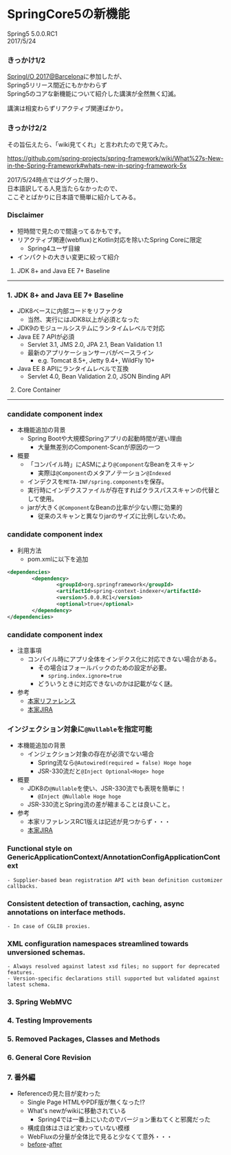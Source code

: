 SpringCore5の新機能
=====
 
Spring5 5.0.0.RC1  
2017/5/24


### きっかけ1/2

[SpringI/O 2017@Barcelona](http://2017.springio.net/)に参加したが、  
Spring5リリース間近にもかかわらず  
Spring5のコアな新機能について紹介した講演が全然無く幻滅。  

講演は相変わらずリアクティブ関連ばかり。

### きっかけ2/2

その旨伝えたら、「wiki見てくれ」と言われたので見てみた。

https://github.com/spring-projects/spring-framework/wiki/What%27s-New-in-the-Spring-Framework#whats-new-in-spring-framework-5x

2017/5/24時点ではググった限り、  
日本語訳してる人見当たらなかったので、  
ここぞとばかりに日本語で簡単に紹介してみる。

### Disclaimer

* 短時間で見たので間違ってるかもです。
* リアクティブ関連(webflux)とKotlin対応を除いたSpring Coreに限定
    * Spring4ユーザ目線
* インパクトの大きい変更に絞って紹介


1. JDK 8+ and Java EE 7+ Baseline
---

### 1. JDK 8+ and Java EE 7+ Baseline
- JDK8ベースに内部コードをリファクタ
    - 当然、実行にはJDK8以上が必須となった
- JDK9のモジュールシステムにランタイムレベルで対応
- Java EE 7 APIが必須
    - Servlet 3.1, JMS 2.0, JPA 2.1, Bean Validation 1.1
    - 最新のアプリケーションサーバがベースライン
        - e.g. Tomcat 8.5+, Jetty 9.4+, WildFly 10+
- Java EE 8 APIにランタイムレベルで互換
    - Servlet 4.0, Bean Validation 2.0, JSON Binding API


2. Core Container
---

### candidate component index
- 本機能追加の背景
    - Spring Bootや大規模Springアプリの起動時間が遅い理由
        - 大量無差別のComponent-Scanが原因の一つ
- 概要
    - 「コンパイル時」にASMにより``@Component``なBeanをスキャン
        - 実際は``@Component``のメタアノテーション``@Indexed``
    - インデクスを``META-INF/spring.components``を保存。
    - 実行時にインデクスファイルが存在すればクラスパススキャンの代替として使用。
    - jarが大きく``@Component``なBeanの比率が少ない際に効果的
        - 従来のスキャンと異なりjarのサイズに比例しないため。

### candidate component index
- 利用方法
    - pom.xmlに以下を追加

```xml
<dependencies>
        <dependency>
                <groupId>org.springframework</groupId>
                <artifactId>spring-context-indexer</artifactId>
                <version>5.0.0.RC1</version>
                <optional>true</optional>
        </dependency>
</dependencies>
```

### candidate component index
- 注意事項
    - コンパイル時にアプリ全体をインデクス化に対応できない場合がある。
        - その場合はフォールバックのための設定が必要。
            - ``spring.index.ignore=true``
        - どういうときに対応できないのかは記載がなく謎。
- 参考
    - [本家リファレンス](https://docs.spring.io/spring/docs/5.0.0.RC1/spring-framework-reference/core.html#beans-scanning-index)
    - [本家JIRA](https://jira.spring.io/browse/SPR-11890)


### インジェクション対象に``@Nullable``を指定可能
- 本機能追加の背景
    - インジェクション対象の存在が必須でない場合
        - Spring流なら``@Autowired(required = false) Hoge hoge``
        - JSR-330流だと``@Inject Optional<Hoge> hoge``
- 概要
    - JDK8の``@Nullable``を使い、JSR-330流でも表現を簡単に！
        - ``@Inject @Nullable Hoge hoge``
    - JSR-330流とSpring流の差が縮まることは良いこと。
- 参考
    - 本家リファレンスRC1版えは記述が見つからず・・・
    - [本家JIRA](https://jira.spring.io/browse/SPR-15028)

### Functional style on GenericApplicationContext/AnnotationConfigApplicationContext
    - Supplier-based bean registration API with bean definition customizer callbacks.
### Consistent detection of transaction, caching, async annotations on interface methods.
    - In case of CGLIB proxies.
### XML configuration namespaces streamlined towards unversioned schemas.
    - Always resolved against latest xsd files; no support for deprecated features.
    - Version-specific declarations still supported but validated against latest schema.

### 3. Spring WebMVC

### 4. Testing Improvements

### 5. Removed Packages, Classes and Methods

### 6. General Core Revision

### 7. 番外編
- Referenceの見た目が変わった
    - Single Page HTMLやPDF版が無くなった!?
    - What's newがwikiに移動されている
        - Spring4では一番上にいたのでバージョン重ねてくと邪魔だった
    - 構成自体はさほど変わっていない模様
    - WebFluxの分量が全体比で見ると少なくて意外・・・
    - [before](https://docs.spring.io/spring/docs/4.3.x/spring-framework-reference/htmlsingle/)-[after](https://docs.spring.io/spring/docs/5.0.0.RC1/spring-framework-reference/)
